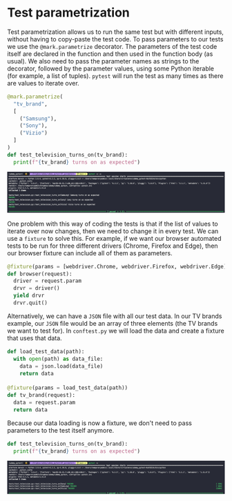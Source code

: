 # Test parametrization

Test parametrization allows us to run the same test but with different inputs, without having to copy-paste the test code. To pass parameters to our tests we use the `@mark.parametrize` decorator. The parameters of the test code itself are declared in the function and then used in the function body (as usual). We also need to pass the parameter names as strings to the decorator, followed by the parameter values, using some Python iterable (for example, a list of tuples). `pytest` will run the test as many times as there are values to iterate over.

``` python
@mark.parametrize(
  "tv_brand",
  [
    ("Samsung"),
    ("Sony"),
    ("Vizio")
  ]
)
def test_television_turns_on(tv_brand):
  print(f"{tv_brand} turns on as expected")
```

![parameters](img/01_parameters.png)

One problem with this way of coding the tests is that if the list of values to iterate over now changes, then we need to change it in every test. We can use a `fixture` to solve this. For example, if we want our browser automated tests to be run for three different drivers (Chrome, Firefox and Edge), then our browser fixture can include all of them as parameters.

``` python
@fixture(params = [webdriver.Chrome, webdriver.Firefox, webdriver.Edge])
def browser(request):
  driver = request.param
  drvr = driver()
  yield drvr
  drvr.quit()
```

Alternatively, we can have a `JSON` file with all our test data. In our TV brands example, our `JSON` file would be an array of three elements (the TV brands we want to test for). In `conftest.py` we will load the data and create a fixture that uses that data.

``` python
def load_test_data(path):
  with open(path) as data_file:
    data = json.load(data_file)
    return data

@fixture(params = load_test_data(path))
def tv_brand(request):
  data = request.param
  return data
```

Because our data loading is now a fixture, we don't need to pass parameters to the test itself anymore.

``` python
def test_television_turns_on(tv_brand):
  print(f"{tv_brand} turns on as expected")
```

![json parameters](img/02_json_parameters.png)

